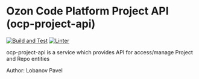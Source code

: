 # Ozon Code Platform Project API (ocp-project-api)
[![Build and Test](https://github.com/ozoncp/ocp-project-api/actions/workflows/go.yml/badge.svg?branch=feature/updates)](https://github.com/ozoncp/ocp-project-api/actions/workflows/go.yml) [![Linter](https://github.com/ozoncp/ocp-project-api/actions/workflows/golangci-lint.yml/badge.svg?branch=feature/updates)](https://github.com/ozoncp/ocp-project-api/actions/workflows/golangci-lint.yml)

ocp-project-api is a service which provides API for access/manage Project and Repo entities

Author: Lobanov Pavel

